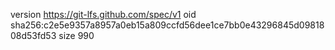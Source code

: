 version https://git-lfs.github.com/spec/v1
oid sha256:c2e5e9357a8957a0eb15a809ccfd56dee1ce7bb0e43296845d0981808d53fd53
size 990
